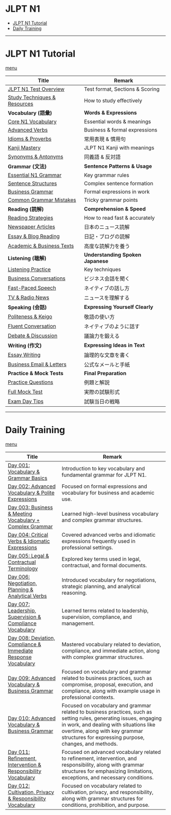 # JLPT N1

* [JLPT N1 Tutorial](#jlpt-n1-tutorial)
* [Daily Training](#daily-training)
  
---

# JLPT N1 Tutorial
[menu](#jlpt-n1)

| Title    | Remark  |  
| -------------| -----|  
| [JLPT N1 Test Overview](https://github.com/potatoscript/japanese/wiki/Introduction) | Test format, Sections & Scoring |  
| [Study Techniques & Resources](https://github.com/potatoscript/japanese/wiki/Study-Techniques) | How to study effectively |  
| **Vocabulary (語彙)** | **Words & Expressions** |  
| [Core N1 Vocabulary](https://github.com/potatoscript/japanese/wiki/Core-Vocabulary) | Essential words & meanings |  
| [Advanced Verbs](https://github.com/potatoscript/japanese/wiki/Advanced-Verbs) | Business & formal expressions |  
| [Idioms & Proverbs](https://github.com/potatoscript/japanese/wiki/Idioms-Proverbs) | 常用表現 & 慣用句 |  
| [Kanji Mastery](https://github.com/potatoscript/japanese/wiki/Kanji) | JLPT N1 Kanji with meanings |  
| [Synonyms & Antonyms](https://github.com/potatoscript/japanese/wiki/Synonyms-Antonyms) | 同義語 & 反対語 |  
| **Grammar (文法)** | **Sentence Patterns & Usage** |  
| [Essential N1 Grammar](https://github.com/potatoscript/japanese/wiki/Essential-Grammar) | Key grammar rules |  
| [Sentence Structures](https://github.com/potatoscript/japanese/wiki/Sentence-Structures) | Complex sentence formation |  
| [Business Grammar](https://github.com/potatoscript/japanese/wiki/Business-Grammar) | Formal expressions in work |  
| [Common Grammar Mistakes](https://github.com/potatoscript/japanese/wiki/Common-Mistakes) | Tricky grammar points |  
| **Reading (読解)** | **Comprehension & Speed** |  
| [Reading Strategies](https://github.com/potatoscript/japanese/wiki/Reading-Strategies) | How to read fast & accurately |  
| [Newspaper Articles](https://github.com/potatoscript/japanese/wiki/News-Reading) | 日本のニュース読解 |  
| [Essay & Blog Reading](https://github.com/potatoscript/japanese/wiki/Essay-Reading) | 日記・ブログの読解 |  
| [Academic & Business Texts](https://github.com/potatoscript/japanese/wiki/Academic-Texts) | 高度な読解力を養う |  
| **Listening (聴解)** | **Understanding Spoken Japanese** |  
| [Listening Practice](https://github.com/potatoscript/japanese/wiki/Listening-Practice) | Key techniques |  
| [Business Conversations](https://github.com/potatoscript/japanese/wiki/Business-Listening) | ビジネス会話を聞く |  
| [Fast-Paced Speech](https://github.com/potatoscript/japanese/wiki/Fast-Speech) | ネイティブの話し方 |  
| [TV & Radio News](https://github.com/potatoscript/japanese/wiki/News-Listening) | ニュースを理解する |  
| **Speaking (会話)** | **Expressing Yourself Clearly** |  
| [Politeness & Keigo](https://github.com/potatoscript/japanese/wiki/Keigo) | 敬語の使い方 |  
| [Fluent Conversation](https://github.com/potatoscript/japanese/wiki/Fluent-Speaking) | ネイティブのように話す |  
| [Debate & Discussion](https://github.com/potatoscript/japanese/wiki/Debate) | 議論力を鍛える |  
| **Writing (作文)** | **Expressing Ideas in Text** |  
| [Essay Writing](https://github.com/potatoscript/japanese/wiki/Essay) | 論理的な文章を書く |  
| [Business Email & Letters](https://github.com/potatoscript/japanese/wiki/Business-Writing) | 公式なメールと手紙 |  
| **Practice & Mock Tests** | **Final Preparation** |  
| [Practice Questions](https://github.com/potatoscript/japanese/wiki/Practice-Questions) | 例題と解説 |  
| [Full Mock Test](https://github.com/potatoscript/japanese/wiki/Mock-Test) | 実際の試験形式 |  
| [Exam Day Tips](https://github.com/potatoscript/japanese/wiki/Exam-Tips) | 試験当日の戦略 | 

---

# Daily Training
[menu](#jlpt-n1)

| **Title** | **Remark** |  
| -------------| -----|  
| [Day 001: Vocabulary & Grammar Basics](https://github.com/potatoscript/japanese/wiki/Day-001) | Introduction to key vocabulary and fundamental grammar for JLPT N1. |  
| [Day 002: Advanced Vocabulary & Polite Expressions](https://github.com/potatoscript/japanese/wiki/Day-002) | Focused on formal expressions and vocabulary for business and academic use. |  
| [Day 003: Business & Meeting Vocabulary + Complex Grammar](https://github.com/potatoscript/japanese/wiki/Day-003) | Learned high-level business vocabulary and complex grammar structures. |  
| [Day 004: Critical Verbs & Idiomatic Expressions](https://github.com/potatoscript/japanese/wiki/Day-004) | Covered advanced verbs and idiomatic expressions frequently used in professional settings. |  
| [Day 005: Legal & Contractual Terminology](https://github.com/potatoscript/japanese/wiki/Day-005) | Explored key terms used in legal, contractual, and formal documents. |  
| [Day 006: Negotiation, Planning & Analytical Verbs](https://github.com/potatoscript/japanese/wiki/Day-006) | Introduced vocabulary for negotiations, strategic planning, and analytical reasoning. |  
| [Day 007: Leadership, Supervision & Compliance Vocabulary](https://github.com/potatoscript/japanese/wiki/Day-007) | Learned terms related to leadership, supervision, compliance, and management. |  
| [Day 008: Deviation, Compliance & Immediate Response Vocabulary](https://github.com/potatoscript/japanese/wiki/Day-008) | Mastered vocabulary related to deviation, compliance, and immediate action, along with complex grammar structures. |  
| [Day 009: Advanced Vocabulary & Business Grammar](https://github.com/potatoscript/japanese/wiki/Day-009) | Focused on vocabulary and grammar related to business practices, such as compromise, proposal, execution, and compliance, along with example usage in professional contexts. |
| [Day 010: Advanced Vocabulary & Business Grammar](https://github.com/potatoscript/japanese/wiki/Day-010) | Focused on vocabulary and grammar related to business practices, such as setting rules, generating issues, engaging in work, and dealing with situations like overtime, along with key grammar structures for expressing purpose, changes, and methods. |
| [Day 011: Refinement, Intervention & Responsibility Vocabulary](https://github.com/potatoscript/japanese/wiki/Day-011) | Focused on advanced vocabulary related to refinement, intervention, and responsibility, along with grammar structures for emphasizing limitations, exceptions, and necessary conditions. |
| [Day 012: Cultivation, Privacy & Responsibility Vocabulary](https://github.com/potatoscript/japanese/wiki/Day-012) | Focused on vocabulary related to cultivation, privacy, and responsibility, along with grammar structures for conditions, prohibition, and purpose. |
